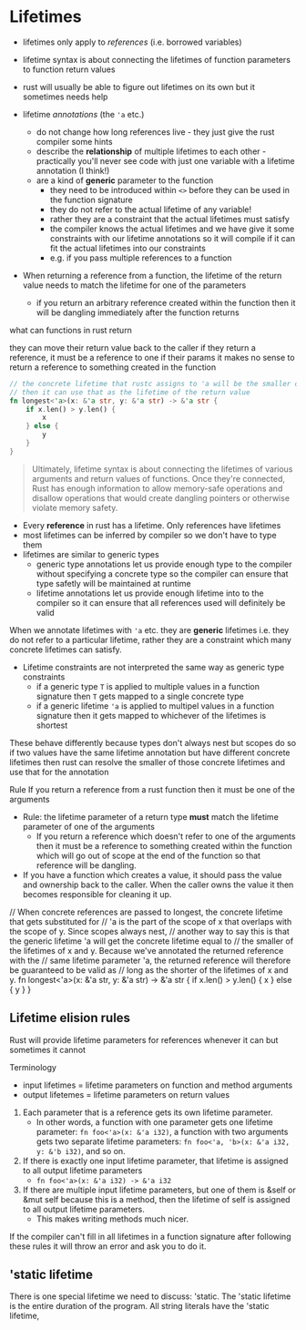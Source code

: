# Lifetimes

- lifetimes only apply to _references_ (i.e. borrowed variables)
- lifetime syntax is about connecting the lifetimes of function parameters to
  function return values
- rust will usually be able to figure out lifetimes on its own but it sometimes
  needs help
- lifetime _annotations_ (the `'a` etc.)
    - do not change how long references live - they just give the rust compiler
      some hints
    - describe the **relationship** of multiple lifetimes to each other -
      practically you'll never see code with just one variable with a lifetime
      annotation (I think!)
    - are a kind of **generic** parameter to the function
        - they need to be introduced within `<>` before they can be used in the
          function signature
        - they do not refer to the actual lifetime of any variable!
        - rather they are a constraint that the actual lifetimes must satisfy
        - the compiler knows the actual lifetimes and we have give it some
          constraints with our lifetime annotations so it will compile if it can
          fit the actual lifetimes into our constraints
        - e.g. if you pass multiple references to a function

- When returning a reference from a function, the lifetime of the return value
  needs to match the lifetime for one of the parameters
    - if you return an arbitrary reference created within the function then it
      will be dangling immediately after the function returns

what can functions in rust return

they can move their return value back to the caller if they return a reference,
it must be a reference to one if their params it makes no sense to return a
reference to something created in the function

```rust
// the concrete lifetime that rustc assigns to 'a will be the smaller of the lifetimes of x and y
// then it can use that as the lifetime of the return value
fn longest<'a>(x: &'a str, y: &'a str) -> &'a str {
    if x.len() > y.len() {
        x
    } else {
        y
    }
}
```

> Ultimately, lifetime syntax is about connecting the lifetimes of various
> arguments and return values of functions. Once they're connected, Rust has
> enough information to allow memory-safe operations and disallow operations
> that would create dangling pointers or otherwise violate memory safety.

- Every **reference** in rust has a lifetime. Only references have lifetimes
- most lifetimes can be inferred by compiler so we don't have to type them
- lifetimes are similar to generic types
    - generic type annotations let us provide enough type to the compiler
      without specifying a concrete type so the compiler can ensure that type
      safetly will be maintained at runtime
    - lifetime annotations let us provide enough lifetime into to the compiler
      so it can ensure that all references used will definitely be valid

When we annotate lifetimes with `'a` etc. they are **generic** lifetimes i.e.
they do not refer to a particular lifetime, rather they are a constraint which
many concrete lifetimes can satisfy.

- Lifetime constraints are not interpreted the same way as generic type
  constraints
    - if a generic type `T` is applied to multiple values in a function
      signature then `T` gets mapped to a single concrete type
    - if a generic lifetime `'a` is applied to multipel values in a function
      signature then it gets mapped to whichever of the lifetimes is shortest

These behave differently because types don't always nest but scopes do so if two
values have the same lifetime annotation but have different concrete lifetimes
then rust can resolve the smaller of those concrete lifetimes and use that for
the annotation

Rule If you return a reference from a rust function then it must be one of the
arguments

- Rule: the lifetime parameter of a return type **must** match the lifetime
  parameter of one of the arguments
    - If you return a reference which doesn't refer to one of the arguments then
      it must be a reference to something created within the function which will
      go out of scope at the end of the function so that reference will be
      dangling.
- If you have a function which creates a value, it should pass the value and
  ownership back to the caller. When the caller owns the value it then becomes
  responsible for cleaning it up.

// When concrete references are passed to longest, the concrete lifetime that
gets substituted for // 'a is the part of the scope of x that overlaps with the
scope of y. Since scopes always nest, // another way to say this is that the
generic lifetime 'a will get the concrete lifetime equal to // the smaller of
the lifetimes of x and y. Because we've annotated the returned reference with
the // same lifetime parameter 'a, the returned reference will therefore be
guaranteed to be valid as // long as the shorter of the lifetimes of x and y. fn
longest<'a>(x: &'a str, y: &'a str) -> &'a str { if x.len() > y.len() { x } else
{ y } }

## Lifetime elision rules

Rust will provide lifetime parameters for references whenever it can but
sometimes it cannot

Terminology

- input lifetimes = lifetime parameters on function and method arguments
- output lifetemes = lifetime parameters on return values

1. Each parameter that is a reference gets its own lifetime parameter.
    - In other words, a function with one parameter gets one lifetime parameter:
      `fn foo<'a>(x: &'a i32)`, a function with two arguments gets two separate
      lifetime parameters: `fn foo<'a, 'b>(x: &'a i32, y: &'b i32)`, and so on.
1. If there is exactly one input lifetime parameter, that lifetime is assigned
   to all output lifetime parameters
    - `fn foo<'a>(x: &'a i32) -> &'a i32`
1. If there are multiple input lifetime parameters, but one of them is &self or
   &mut self because this is a method, then the lifetime of self is assigned to
   all output lifetime parameters.
    - This makes writing methods much nicer.

If the compiler can't fill in all lifetimes in a function signature after
following these rules it will throw an error and ask you to do it.

## 'static lifetime

There is one special lifetime we need to discuss: 'static. The 'static lifetime
is the entire duration of the program. All string literals have the 'static
lifetime,
